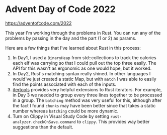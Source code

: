 # Advent Day of Code 2022

https://adventofcode.com/2022

This year I'm working through the problems in Rust. You can run any of the 
problems by passing in the day and the part (1 or 2) as params.

Here are a few things that I've learned about Rust in this process:

1. In Day1, I used a `BinaryHeap` from std::collections to track the calories
   each elf was carrying so that I could pull out the top three easily. The API
   for this wasn't as ergonomic as one would hope, but it worked.
2. In Day2, Rust's matching syntax really shined. In other languages I would've just
   created a static Map, but with `match` I was able to easily find the points associated
   with each of the inputs.
2. [itertools](https://github.com/rust-itertools/itertools) provides
   very helpful extensions to Rust iterators. For example, in Day 3
   we needed to group every three lines together to be processed in a 
   group. The `batching` method was very useful for this, although after
   the fact I found `chunks` may have been better since that takes a static
   number whereas `batching` could be more dynamic.
3. Turn on Clippy in Visual Study Code by setting `rust-analyzer.checkOnSave.command` to 
   `clippy`. This provides way better suggestions than the default.